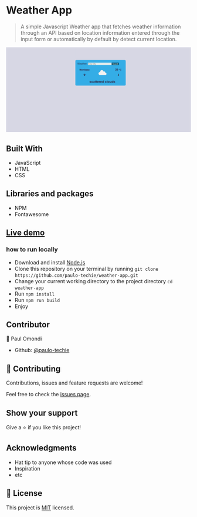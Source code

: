 # Weather App

> A simple Javascript Weather app that fetches weather information through an API based on location information entered through the input form or automatically by default by detect current location. 


![](screenshot.png)

## Built With

- JavaScript
- HTML
- CSS

## Libraries and packages

- NPM
- Fontawesome


## [Live demo](https://raw.githack.com/paulo-techie/weather-app/feature-weather/dist/index.html)

### how to run locally

- Download and install [Node.js](https://nodejs.org/en/download/)
- Clone this repository on your terminal by running `git clone https://github.com/paulo-techie/weather-app.git`
- Change your current working directory to the project directory `cd weather-app`
- Run `npm install`
- Run `npm run build`
- Enjoy


## Contributor

👤 Paul Omondi

- Github: [@paulo-techie](https://github.com/paulo-techie)


## 🤝 Contributing

Contributions, issues and feature requests are welcome!

Feel free to check the [issues page](../../issues/).


## Show your support

Give a ⭐️ if you like this project!


## Acknowledgments

- Hat tip to anyone whose code was used
- Inspiration
- etc


## 📝 License

This project is  [MIT](./MIT.md) licensed.
